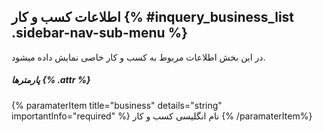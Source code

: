 ##  اطلاعات کسب و کار {% #inquery_business_list .sidebar-nav-sub-menu %}
در این بخش اطلاعات مربوط به کسب و کار خاصی نمایش داده میشود.

##### پارمترها {% .attr %}

{% paramaterItem title="business" details="string" importantInfo="required" %}
نام انگلیسی کسب و کار
{% /paramaterItem%}
